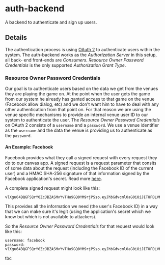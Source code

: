 # auth-backend

A backend to authenticate and sign up users.

## Details

The authentication process is using [OAuth 2](http://tools.ietf.org/html/draft-ietf-oauth-v2) to authenticate users within the system. The auth-backend works as the *Authorization Server* in this setup, all back- end front-ends are *Consumers*. *Resource Owner Password Credentials* is the only supported *Authorization Grant Type*.

### Resource Owner Password Credentials

Our goal is to authenticate users based on the data we get from the venues they are playing the game on. At the point when the user gets the game from our system he already has ganted access to that game on the venue (Facebook allow dialog, etc) and we don't want him to have to deal with any other authentication from that point on. For that reason we are using the venue specific mechanisms to provide an internal venue user ID to our system to authenticate the user. The *Resource Owner Password Credentials* on OAuth 2 consists of a ``username`` and a ``password``. We use a venue identifier as the ``username`` and the data the venue is providing us to authenticate as the ``password``.

#### An Example: Facebook

Facebook provides what they call a signed request with every request they do to our canvas app. A signed request is a request parameter that consits of some data about the request (including the Facebook ID of the current user) and a HMAC SHA-256 signature of that information signed by the Facebook application's secret. Read more [here](https://developers.facebook.com/docs/authentication/signed_request/).

A complete signed request might look like this:

```
vlXgu64BQGFSQrY0ZcJBZASMvYvTHu9GQ0YM9rjPSso.eyJhbGdvcml0aG0iOiJITUFDLVNIQTI1NiIsIjAiOiJwYXlsb2FkIn0
```

This provides all the information we need (the user's Facebook ID) in a way that we can make sure it's legit (using the application's secret which we know but which is not available to attackers).

So the *Resource Owner Password Credentials* for that request would look like this:

```
username: facebook
password: vlXgu64BQGFSQrY0ZcJBZASMvYvTHu9GQ0YM9rjPSso.eyJhbGdvcml0aG0iOiJITUFDLVNIQTI1NiIsIjAiOiJwYXlsb2FkIn0
```

tbc